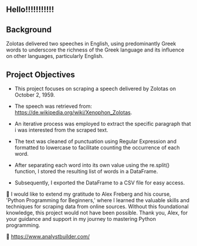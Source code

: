 ## Hello!!!!!!!!!!! 

  ## Background
   
  Zolotas delivered two speeches in English, using predominantly Greek words to underscore the richness of the Greek language and its influence on other languages, particularly English.

  ## Project Objectives

   - This project focuses on scraping a speech delivered by Zolotas on October 2, 1959. 

   - The speech was retrieved from: https://de.wikipedia.org/wiki/Xenophon_Zolotas.

   - An iterative process was employed to extract the specific paragraph that i was interested from the scraped text. 

   - The text was cleaned of punctuation using Regular Expression and formatted to lowercase to facilitate counting the occurrence of each word. 

   - After separating each word into its own value using the re.split() function, I stored the resulting list of words in a DataFrame. 
   
   - Subsequently, I exported the DataFrame to a CSV file for easy access.


💖 I would like to extend my gratitude to Alex Freberg and his course, 'Python Programming for Beginners,' where I learned the valuable skills and techniques for scraping data from online sources. Without this foundational knowledge, this project would not have been possible. Thank you, Alex, for your guidance and support in my journey to mastering Python programming.

🔗 https://www.analystbuilder.com/ 

   
